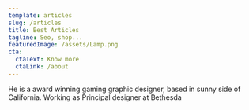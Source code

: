 ```yaml
---
template: articles
slug: /articles
title: Best Articles
tagline: Seo, shop...
featuredImage: /assets/Lamp.png
cta:
  ctaText: Know more
  ctaLink: /about
---
```


He is a award winning gaming graphic designer, based in sunny side of California. Working as Principal designer at Bethesda
